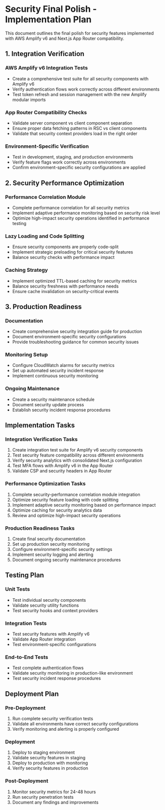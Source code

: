 # Security Final Polish - Implementation Plan

This document outlines the final polish for security features implemented with AWS Amplify v6 and Next.js App Router compatibility.

## 1. Integration Verification

### AWS Amplify v6 Integration Tests
- Create a comprehensive test suite for all security components with Amplify v6
- Verify authentication flows work correctly across different environments
- Test token refresh and session management with the new Amplify modular imports

### App Router Compatibility Checks
- Validate server component vs client component separation
- Ensure proper data fetching patterns in RSC vs client components
- Validate that security context providers load in the right order

### Environment-Specific Verification
- Test in development, staging, and production environments
- Verify feature flags work correctly across environments
- Confirm environment-specific security configurations are applied

## 2. Security Performance Optimization

### Performance Correlation Module
- Complete performance correlation for all security metrics
- Implement adaptive performance monitoring based on security risk level
- Optimize high-impact security operations identified in performance testing

### Lazy Loading and Code Splitting
- Ensure security components are properly code-split
- Implement strategic preloading for critical security features
- Balance security checks with performance impact

### Caching Strategy
- Implement optimized TTL-based caching for security metrics
- Balance security freshness with performance needs
- Ensure cache invalidation on security-critical events

## 3. Production Readiness

### Documentation
- Create comprehensive security integration guide for production
- Document environment-specific security configurations
- Provide troubleshooting guidance for common security issues

### Monitoring Setup
- Configure CloudWatch alarms for security metrics
- Set up automated security incident response
- Implement continuous security monitoring

### Ongoing Maintenance
- Create a security maintenance schedule
- Document security update process
- Establish security incident response procedures

## Implementation Tasks

### Integration Verification Tasks
1. Create integration test suite for Amplify v6 security components
2. Test security feature compatibility across different environments
3. Verify security analytics with consolidated Next.js configuration
4. Test MFA flows with Amplify v6 in the App Router
5. Validate CSP and security headers in App Router

### Performance Optimization Tasks
1. Complete security-performance correlation module integration
2. Optimize security feature loading with code splitting
3. Implement adaptive security monitoring based on performance impact
4. Optimize caching for security analytics data
5. Review and optimize high-impact security operations

### Production Readiness Tasks
1. Create final security documentation
2. Set up production security monitoring
3. Configure environment-specific security settings
4. Implement security logging and alerting
5. Document ongoing security maintenance procedures

## Testing Plan

### Unit Tests
- Test individual security components
- Validate security utility functions
- Test security hooks and context providers

### Integration Tests
- Test security features with Amplify v6
- Validate App Router integration
- Test environment-specific configurations

### End-to-End Tests
- Test complete authentication flows
- Validate security monitoring in production-like environment
- Test security incident response procedures

## Deployment Plan

### Pre-Deployment
1. Run complete security verification tests
2. Validate all environments have correct security configurations
3. Verify monitoring and alerting is properly configured

### Deployment
1. Deploy to staging environment
2. Validate security features in staging
3. Deploy to production with monitoring
4. Verify security features in production

### Post-Deployment
1. Monitor security metrics for 24-48 hours
2. Run security penetration tests
3. Document any findings and improvements